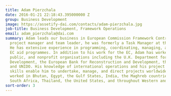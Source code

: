 ```yaml
---
title: Adam Pierzchala
date: 2016-01-21 22:18:43.395000000 Z
group: Business Development
image: https://assetify-dai.com/contacts/adam-pierzchala.jpg
job-title: Business Development, Framework Operations
email: adam_pierzchala@dai.com
summary: Adam leads our business in European Commission Framework Contracts. A strong
  project manager and team leader, he was formerly a Task Manager at the EC in Brussels.
  He has extensive experience in programming, coordinating, managing, and evaluating
  EC aid programmes. In addition to his work for the EC, Adam has worked with private,
  public, and nonprofit organisations including the U.K. Department for International
  Development, the European Bank for Reconstruction and Development, the World Bank,
  and UNIDO. His knowledge of international operations and his project management
  skills enable him to undertake, manage, and direct projects worldwide. Adam has
  worked in Bhutan, Egypt, the Gulf States, India, the Maghreb countries, Nigeria,
  South Africa, Thailand, the United States, and throughout Western and Central Europe.
sort-order: 3
---
```


